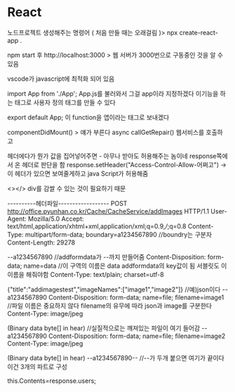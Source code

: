 # React
노드프로젝트 생성해주는 명령어 ( 처음 만들 때는 오래걸림 )> npx create-react-app .

npm start 후 http://localhost:3000 > 웹 서버가 3000번으로 구동중인 것을 알 수 있음

vscode가 javascript에 최적화 되어 있음

import App from './App'; App.js를 불러와서 그걸 app이라 지정하겠다
이기능을 하는 태그로 사용자 정의 태그를 만들 수 있다

export default App; 이 function을 앱이라는 태그로 보내겠다

componentDidMount() > 얘가 부른다
 async callGetRepair() 웹서비스를 호출하고

헤더에다가 뭔가 값을 집어넣어주면 - 아무나 받아도 허용해주는 놈이네 
response쪽에서 온 헤더로 판단을 함 
response.setHeader("Access-Control-Allow-어쩌고") -> 이 헤더가 있으면 보여줄게하고 java Script가 허용해줌

 <></>
div를 감쌀 수 있는 것이 필요하기 때문



----------헤더파일------------------
POST http://office.pyunhan.co.kr/Cache/CacheService/addImages HTTP/1.1
User-Agent: Mozilla/5.0
Accept: text/html,application/xhtml+xml,application/xml;q=0.9,*/*;q=0.8
Content-Type: multipart/form-data; boundary=a1234567890 //boundry는 구분자
Content-Length: 29278

--a1234567890 //addformdata가 --까지 만들어줌
Content-Disposition: form-data; name=data //이 구역의 이름은 data  addformdata의 key값이 됨 서블릿도 이 이름을 해줘야함
Content-Type: text/plain; charset=utf-8 

{"title":"addimagestest","imageNames":["image1","image2"]} //예)json이다
--a1234567890
Content-Disposition: form-data; name=file; filename=image1 //파일 이름은 중요하지 않다 filename의 유무에 따라 json과 image를 구분한다
Content-Type: image/jpeg

(Binary data byte[] in hear) //실질적으로는 깨져있는 파일이 여기 들어감
--a1234567890
Content-Disposition: form-data; name=file; filename=image2 
Content-Type: image/jpeg

(Binary data byte[] in hear)
--a1234567890-- //--가 두개 붙으면 여기가 끝이다 이건 3개의 파트로 구성

 this.Contents=response.users;
